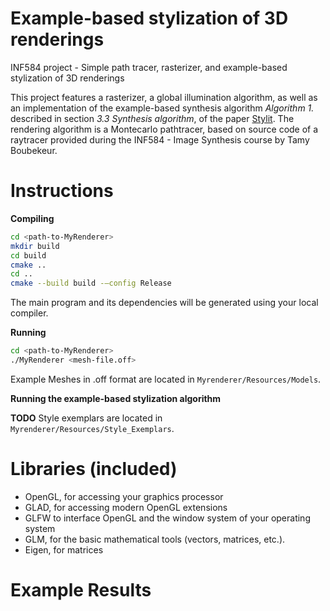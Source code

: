 # Example-based stylization of 3D renderings
INF584 project - Simple path tracer, rasterizer, and example-based stylization of 3D renderings

This project features a rasterizer, a global illumination algorithm, as well as an implementation of the example-based synthesis algorithm  _Algorithm 1._ described in section _3.3 Synthesis algorithm_, of the paper [Stylit](https://dcgi.fel.cvut.cz/home/sykorad/stylit.html).
The rendering algorithm is a Montecarlo pathtracer, based on source code of a raytracer provided during the INF584 - Image Synthesis course by Tamy Boubekeur. 

# Instructions

**Compiling**

```bash
cd <path-to-MyRenderer>
mkdir build
cd build
cmake ..
cd ..
cmake --build build -–config Release 
```

The main program and its dependencies will be generated using your local compiler.

**Running**
```bash
cd <path-to-MyRenderer>
./MyRenderer <mesh-file.off>
```
Example Meshes in .off format are located in `Myrenderer/Resources/Models`.

**Running the example-based stylization algorithm**

**TODO**
Style exemplars are located in `Myrenderer/Resources/Style_Exemplars`.


# Libraries (included)
- OpenGL, for accessing your graphics processor
- GLAD, for accessing modern OpenGL extensions
- GLFW to interface OpenGL and the window system of your operating system
- GLM, for the basic mathematical tools (vectors, matrices, etc.).
- Eigen, for matrices

# Example Results

